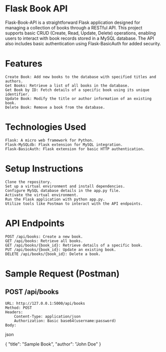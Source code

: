 # Flask Book API

Flask-Book-API is a straightforward Flask application designed for managing a collection of books through a RESTful API. This project supports basic CRUD (Create, Read, Update, Delete) operations, enabling users to interact with book records stored in a MySQL database. The API also includes basic authentication using Flask-BasicAuth for added security.

# Features

    Create Book: Add new books to the database with specified titles and authors.
    Get Books: Retrieve a list of all books in the database.
    Get Book by ID: Fetch details of a specific book using its unique identifier.
    Update Book: Modify the title or author information of an existing book.
    Delete Book: Remove a book from the database.

# Technologies Used

    Flask: A micro web framework for Python.
    Flask-MySQLdb: Flask extension for MySQL integration.
    Flask-BasicAuth: Flask extension for basic HTTP authentication.

# Setup Instructions

    Clone the repository.
    Set up a virtual environment and install dependencies.
    Configure MySQL database details in the app.py file.
    Activate the virtual environment.
    Run the Flask application with python app.py.
    Utilize tools like Postman to interact with the API endpoints.

# API Endpoints

    POST /api/books: Create a new book.
    GET /api/books: Retrieve all books.
    GET /api/books/{book_id}: Retrieve details of a specific book.
    PUT /api/books/{book_id}: Update an existing book.
    DELETE /api/books/{book_id}: Delete a book.

# Sample Request (Postman)
## POST /api/books

    URL: http://127.0.0.1:5000/api/books
    Method: POST
    Headers:
        Content-Type: application/json
        Authorization: Basic base64(username:password)
    Body:

json

{
"title": "Sample Book",
  "author": "John Doe"
}

